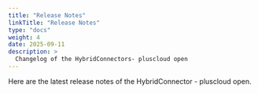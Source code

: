 ```yaml
---
title: "Release Notes"
linkTitle: "Release Notes"
type: "docs"
weight: 4
date: 2025-09-11
description: >
  Changelog of the HybridConnectors- pluscloud open
---
```


Here are the latest release notes of the HybridConnector - pluscloud open.
